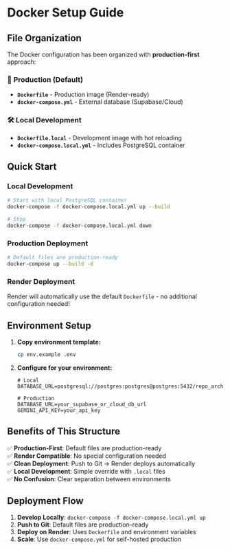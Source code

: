 # Docker Setup Guide

## File Organization

The Docker configuration has been organized with **production-first** approach:

### 🚀 **Production (Default)**
- **`Dockerfile`** - Production image (Render-ready)
- **`docker-compose.yml`** - External database (Supabase/Cloud)

### 🛠️ **Local Development**  
- **`Dockerfile.local`** - Development image with hot reloading
- **`docker-compose.local.yml`** - Includes PostgreSQL container

## Quick Start

### Local Development
```bash
# Start with local PostgreSQL container
docker-compose -f docker-compose.local.yml up --build

# Stop
docker-compose -f docker-compose.local.yml down
```

### Production Deployment
```bash
# Default files are production-ready
docker-compose up --build -d
```

### Render Deployment
Render will automatically use the default `Dockerfile` - no additional configuration needed!

## Environment Setup

1. **Copy environment template:**
   ```bash
   cp env.example .env
   ```

2. **Configure for your environment:**
   ```env
   # Local
   DATABASE_URL=postgresql://postgres:postgres@postgres:5432/repo_architect
   
   # Production  
   DATABASE_URL=your_supabase_or_cloud_db_url
   GEMINI_API_KEY=your_api_key
   ```

## Benefits of This Structure

✅ **Production-First**: Default files are production-ready  
✅ **Render Compatible**: No special configuration needed  
✅ **Clean Deployment**: Push to Git → Render deploys automatically  
✅ **Local Development**: Simple override with `.local` files  
✅ **No Confusion**: Clear separation between environments  

## Deployment Flow

1. **Develop Locally**: `docker-compose -f docker-compose.local.yml up`
2. **Push to Git**: Default files are production-ready
3. **Deploy on Render**: Uses `Dockerfile` and environment variables
4. **Scale**: Use `docker-compose.yml` for self-hosted production
